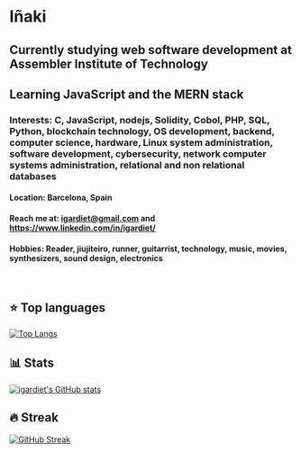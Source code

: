 # Iñaki

## Currently studying web software development at Assembler Institute of Technology
## Learning JavaScript and the MERN stack
### Interests: C, JavaScript, nodejs, Solidity, Cobol, PHP, SQL, Python, blockchain technology, OS development, backend, computer science, hardware, Linux system administration, software development, cybersecurity, network computer systems administration, relational and non relational databases
#### Location: Barcelona, Spain
#### Reach me at: igardiet@gmail.com and https://www.linkedin.com/in/igardiet/
#### Hobbies: Reader, jiujiteiro, runner, guitarrist, technology, music, movies, synthesizers, sound design, electronics

</br>

## ⭐ Top languages
[![Top Langs](https://github-readme-stats-igardiet.vercel.app/api/top-langs/?username=igardiet&layout=compact&theme=merko)](https://github.com/igardiet/github-readme-stats)

## 📊 Stats
[![igardiet's GitHub stats](https://github-readme-stats-igardiet.vercel.app/api?username=igardiet&show_icons=true&theme=merko)](https://github.com/igardiet/github-readme-stats)

## 🔥 Streak
[![GitHub Streak](https://streak-stats.demolab.com/?user=igardiet&theme=merko)](https://git.io/streak-stats)
